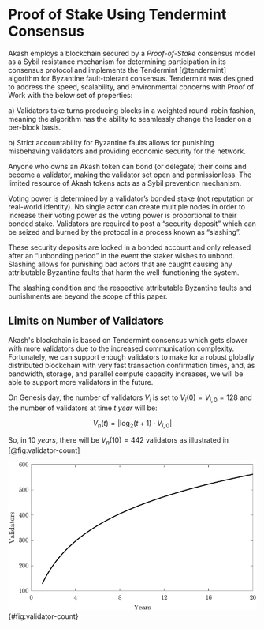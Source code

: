 
# Proof of Stake Using Tendermint Consensus

Akash employs a blockchain secured by a *Proof-of-Stake* consensus model as a Sybil resistance mechanism for determining participation in its consensus protocol and implements the Tendermint [@tendermint] algorithm for Byzantine fault-tolerant consensus. Tendermint was designed to address the speed, scalability, and environmental concerns with Proof of Work with the below set of properties:

a) Validators take turns producing blocks in a weighted round-robin fashion, meaning the algorithm has the ability to seamlessly change the leader on a per-block basis.

b) Strict accountability for Byzantine faults allows for punishing misbehaving validators and providing economic security for the network.

Anyone who owns an Akash token can bond (or delegate) their coins and become a validator, making the validator set open and permissionless. The limited resource of Akash tokens acts as a Sybil prevention mechanism.

Voting power is determined by a validator’s bonded stake (not reputation or real-world identity). No single actor can create multiple nodes in order to increase their voting power as the voting power is proportional to their bonded stake. Validators are required to post a “security deposit” which can be seized and burned by the protocol in a process known as “slashing”.

These security deposits are locked in a bonded account and only released after an “unbonding period” in the event the staker wishes to unbond. Slashing allows for punishing bad actors that are caught causing any attributable Byzantine faults that harm the well-functioning the system.

The slashing condition and the respective attributable Byzantine faults and punishments are beyond the scope of this paper.

## Limits on Number of Validators

Akash's blockchain is based on Tendermint consensus which gets slower with more validators due to the increased communication complexity. Fortunately, we can support enough validators to make for a robust globally distributed blockchain with very fast transaction confirmation times, and, as bandwidth, storage, and parallel compute capacity increases, we will be able to support more validators in the future.

On Genesis day, the number of validators $V_i$ is set to $V_i(0) = V_{i,0} = 128$ and the number of validators at time $t~year$ will be:

$$
V_n(t) = | \log_2(t+1) \cdot V_{i,0} |
$$

So, in $10~years$, there will be $V_n(10) = 442$ validators as illustrated in [@fig:validator-count]

![Number of validators over the years](figures/validator-count.png){#fig:validator-count}

